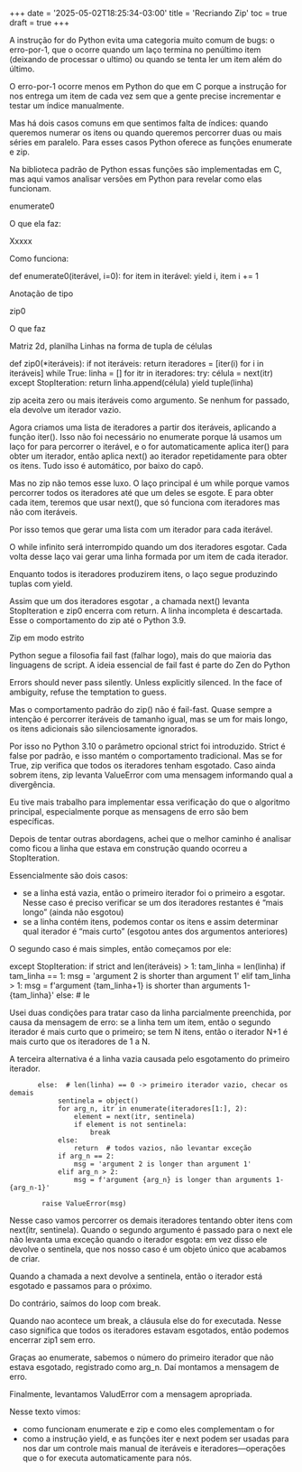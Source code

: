 +++
date = '2025-05-02T18:25:34-03:00'
title = 'Recriando Zip'
toc = true
draft = true
+++

A instrução for do Python evita uma categoria muito comum de bugs: o erro-por-1, que o ocorre quando um laço termina no penúltimo item (deixando de processar o ultimo) ou quando se tenta ler um item além do último.

O erro-por-1 ocorre menos em Python do que em C porque a instrução for nos entrega um item de cada vez sem que a gente precise incrementar e testar um índice manualmente.

Mas há dois casos comuns em que sentimos falta de índices: quando queremos numerar os itens ou quando queremos percorrer duas ou mais séries em paralelo. Para esses casos Python oferece as funções enumerate e zip.

Na biblioteca padrão de Python essas funções são implementadas em C, mas aqui vamos analisar versões em Python para revelar como elas funcionam.

enumerate0

O que ela faz:

Xxxxx

Como funciona:

def enumerate0(iterável, i=0):
    for item in iterável:
        yield i, item
        i += 1


Anotação de tipo

zip0

O que faz

Matriz 2d, planilha
Linhas na forma de tupla de células

def zip0(*iteráveis):
    if not iteráveis:
        return
    iteradores = [iter(i) for i in iteráveis]
    while True:
        linha = []
        for itr in iteradores:
            try:
                célula = next(itr)
            except StopIteration:
                return
            linha.append(célula)
        yield tuple(linha)


zip aceita zero ou mais iteráveis como argumento. Se nenhum for passado, ela devolve um iterador vazio.

Agora criamos uma lista de iteradores a partir dos iteráveis, aplicando a função iter(). Isso não foi necessário no enumerate porque lá usamos um laço for para percorrer o iterável, e o for automaticamente aplica iter() para obter um iterador, então aplica next() ao iterador repetidamente para obter os itens. Tudo isso é automático, por baixo do capô.

Mas no zip não temos esse luxo. O laço principal é um while porque vamos percorrer todos os iteradores até que um deles se esgote. E para obter cada item, teremos que usar next(), que só funciona com iteradores mas não com iteráveis.

Por isso temos que gerar uma lista com um iterador para cada iterável.

O while infinito será interrompido quando um dos iteradores esgotar. Cada volta desse laço vai gerar uma linha formada por um item de cada iterador.

Enquanto todos is iteradores produzirem itens, o laço segue produzindo tuplas com yield.

Assim que um dos iteradores esgotar , a chamada next() levanta StopIteration e zip0 encerra com return. A linha incompleta é descartada. Esse o comportamento do zip até o Python 3.9.

Zip em modo estrito

Python segue a filosofia fail fast (falhar logo), mais do que maioria das linguagens de script. A ideia essencial de fail fast é parte do Zen do Python

Errors should never pass silently.
Unless explicitly silenced.
In the face of ambiguity, refuse the temptation to guess.




Mas o comportamento padrão do zip() não é fail-fast. Quase sempre a intenção é percorrer iteráveis de tamanho igual, mas se um for mais longo, os itens adicionais são silenciosamente ignorados.

Por isso no Python 3.10 o parâmetro opcional strict foi introduzido. Strict é false por padrão, e isso mantém o comportamento tradicional. Mas se for True, zip verifica que todos os iteradores tenham esgotado. Caso ainda sobrem itens, zip levanta ValueError com uma mensagem informando qual a divergência.

Eu tive mais trabalho para implementar essa verificação do que o algoritmo principal, especialmente porque as mensagens de erro são bem específicas.

Depois de tentar outras abordagens, achei que o melhor caminho é analisar como ficou a linha que estava em construção quando ocorreu a StopIteration.

Essencialmente são dois casos:

- se a linha está vazia, então o primeiro iterador foi o primeiro a esgotar. Nesse caso é preciso verificar se um dos iteradores restantes é “mais longo” (ainda não esgotou)
- se a linha contém itens, podemos contar os itens e assim determinar qual iterador é “mais curto” (esgotou antes dos argumentos anteriores)

O segundo caso é mais simples, então começamos por ele:

except StopIteration:
        if strict and len(iteráveis) > 1:
            tam_linha = len(linha)
            if tam_linha == 1:
                msg = 'argument 2 is shorter than argument 1'
            elif tam_linha > 1:
                msg = f'argument {tam_linha+1} is shorter than arguments 1-{tam_linha}'
            else:  # le

Usei duas condições para tratar caso da linha parcialmente preenchida, por causa da mensagem de erro: se a linha tem um item, então o segundo iterador é mais curto que o primeiro; se tem N itens, então o iterador N+1 é mais curto que os iteradores de 1 a N.

A terceira alternativa é a linha vazia causada pelo esgotamento do primeiro iterador.

           else:  # len(linha) == 0 -> primeiro iterador vazio, checar os demais
                sentinela = object()
                for arg_n, itr in enumerate(iteradores[1:], 2):
                    element = next(itr, sentinela)
                    if element is not sentinela:
                        break
                else:
                    return  # todos vazios, não levantar exceção
                if arg_n == 2:
                    msg = 'argument 2 is longer than argument 1'
                elif arg_n > 2:
                    msg = f'argument {arg_n} is longer than arguments 1-{arg_n-1}'

            raise ValueError(msg)

Nesse caso vamos percorrer os demais iteradores tentando obter itens com next(itr, sentinela). Quando o segundo argumento é passado para o next ele não levanta uma exceção quando o iterador esgota: em vez disso ele devolve o sentinela, que nos nosso caso é um objeto único que acabamos de criar.

Quando a chamada a next devolve a sentinela, então o iterador está esgotado e passamos para o próximo.

Do contrário, saímos do loop com break.

Quando nao acontece um break, a cláusula else do for executada. Nesse caso significa que todos os iteradores estavam esgotados, então podemos encerrar zip1 sem erro.

Graças ao enumerate, sabemos o número do primeiro iterador que não estava esgotado, registrado como arg_n.
Daí montamos a mensagem de erro.

Finalmente, levantamos ValudError com a mensagem apropriada.

Nesse texto vimos:
- como funcionam enumerate e zip e como eles complementam o for
- como a instrução yield, e as funções iter e next podem ser usadas para nos dar um controle mais manual de iteráveis e iteradores—operações que o for executa automaticamente para nós.

